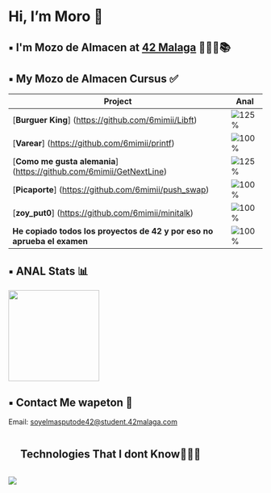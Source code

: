 <h1> Hi, I’m Moro 👋 </h1>

## ▪️ I'm Mozo de Almacen at [42 Malaga](https://www.42malaga.com/) 👨🏻‍💻📚

## ▪️ My Mozo de Almacen Cursus ✅
| Project | Anal |
|--------|--------|
| [**Burguer King**] (https://github.com/6mimii/Libft) | ![125%](https://progress-bar.dev/125)
| [**Varear**] (https://github.com/6mimii/printf) | ![100%](https://progress-bar.dev/100)
| [**Como me gusta alemania**] (https://github.com/6mimii/GetNextLine) | ![125%](https://progress-bar.dev/125)
| [**Picaporte**] (https://github.com/6mimii/push_swap) | ![100%](https://progress-bar.dev/81)
| [**zoy_put0**] (https://github.com/6mimii/minitalk) | ![100%](https://progress-bar.dev/125)
| **He copiado todos los proyectos de 42 y por eso no aprueba el examen** | ![100%](https://progress-bar.dev/110)



## ▪️ ANAL Stats 📊

<p>
<a href="https://github.com/6mimii">
  <img height="180em" src="https://github-readme-stats-eight-theta.vercel.app/api?username=6mimii&show_icons=true&theme=algolia&include_all_commits=true&count_private=true"/>
</a>
</p>

## ▪️ Contact Me wapeton 📩

Email: soyelmasputode42@student.42malaga.com

<!--h1 without bottom border-->
<div id="user-content-toc">
  <ul>
    <summary><h2 style="display: inline-block">Technologies That I dont Know👨🏻‍💻</h2></summary>
  </ul>
</div>
<!--tech stack icons-->
<p>
  <a href="https://skillicons.dev">
    <img src="https://skillicons.dev/icons?i=c,git,github,vim,vscode,gmail,discord&perline=14" />
  </a>
</p>
